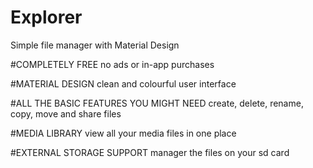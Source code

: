 # Explorer
Simple file manager with Material Design

#COMPLETELY FREE
no ads or in-app purchases

#MATERIAL DESIGN
clean and colourful user interface

#ALL THE BASIC FEATURES YOU MIGHT NEED
create, delete, rename, copy, move and share files

#MEDIA LIBRARY
view all your media files in one place

#EXTERNAL STORAGE SUPPORT
manager the files on your sd card
